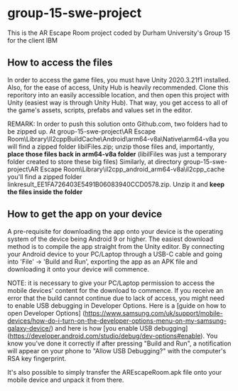 # group-15-swe-project

This is the AR Escape Room project coded by Durham University's Group 15 for the client IBM 

## How to access the files

In order to access the game files, you must have Unity 2020.3.21f1 installed. Also, for the ease of access, Unity Hub is heavily recommended. Clone this reporitory into an easily accessible location, and then open this project with Unity (easiest way is through Unity Hub). That way, you get access to all of the game's assets, scripts, prefabs and values set in the editor.

REMARK: In order to push this solution onto Github.com, two folders had to be zipped up. At group-15-swe-project\AR Escape Room\Library\Il2cppBuildCache\Android\arm64-v8a\Native\arm64-v8a you will find a zipped folder libilFiles.zip; unzip those files and, importantly, **place those files back in arm64-v8a folder** (libilFiles was just a temporary folder created to store these big files)
Similarly, at directory group-15-swe-project\AR Escape Room\Library\il2cpp_android_arm64-v8a\il2cpp_cache you'll find a zipped folder linkresult_EE1FA726403E5491B06083940CCD0578.zip. Unzip it and **keep the files inside the folder**

## How to get the app on your device

A pre-requisite for downloading the app onto your device is the operating system of the device being Android 9 or higher. The easiest download method is to compile the app straight from the Unity editor. By connecting your Android device to your PC/Laptop through a USB-C cable and going into 'File' -> 'Build and Run', exporting the app as an APK file and downloading it onto your device will commence.

NOTE: it is necessary to give your PC/Laptop permission to access the mobile devices' content for the download to commence. If you receive an error that the build cannot continue due to lack of access, you might need to enable USB debugging in Developer Options. Here is a [guide on how to open Developer Options] (https://www.samsung.com/uk/support/mobile-devices/how-do-i-turn-on-the-developer-options-menu-on-my-samsung-galaxy-device/) and here is how [you enable USB debugging] (https://developer.android.com/studio/debug/dev-options#enable). You know you've done it correctly if after pressing "Build and Run", a notification will appear on your phone to "Allow USB Debugging?" with the computer's RSA key fingerprint. 

It's also possible to simply transfer the AREscapeRoom.apk file onto your mobile device and unpack it from there.